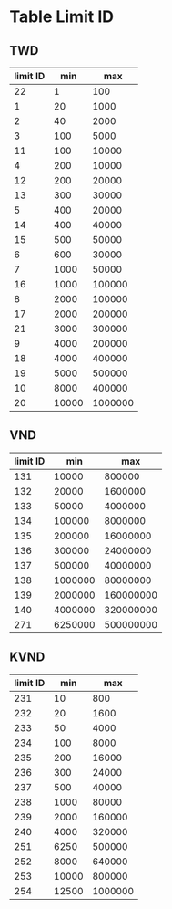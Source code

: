 # Table Limit ID

## TWD
| limit ID | min | max |
| --- | --- | --- |
| 22 | 1 | 100 | 
| 1 | 20 | 1000 | 
| 2 | 40 | 2000 | 
| 3 | 100 | 5000 | 
| 11 | 100 | 10000 | 
| 4 | 200 | 10000 | 
| 12 | 200 | 20000 | 
| 13 | 300 | 30000 | 
| 5 | 400 | 20000 | 
| 14 | 400 | 40000 | 
| 15 | 500 | 50000 | 
| 6 | 600 | 30000 | 
| 7 | 1000 | 50000 | 
| 16 | 1000 | 100000 | 
| 8 | 2000 | 100000 | 
| 17 | 2000 | 200000 | 
| 21 | 3000 | 300000 | 
| 9 | 4000 | 200000 | 
| 18 | 4000 | 400000 | 
| 19 | 5000 | 500000 | 
| 10 | 8000 | 400000 | 
| 20 | 10000 | 1000000 | 

## VND
| limit ID | min | max |
| --- | --- | --- |
| 131 | 10000 | 800000 | 
| 132 | 20000 | 1600000 | 
| 133 | 50000 | 4000000 | 
| 134 | 100000 | 8000000 | 
| 135 | 200000 | 16000000 | 
| 136 | 300000 | 24000000 | 
| 137 | 500000 | 40000000 | 
| 138 | 1000000 | 80000000 | 
| 139 | 2000000 | 160000000 | 
| 140 | 4000000 | 320000000 | 
| 271 | 6250000 | 500000000 |

## KVND
| limit ID | min | max |
| --- | --- | --- |
| 231 | 10 | 800 | 
| 232 | 20 | 1600 | 
| 233 | 50 | 4000 | 
| 234 | 100 | 8000 | 
| 235 | 200 | 16000 | 
| 236 | 300 | 24000 | 
| 237 | 500 | 40000 | 
| 238 | 1000 | 80000 | 
| 239 | 2000 | 160000 | 
| 240 | 4000 | 320000 | 
| 251 | 6250 | 500000 | 
| 252 | 8000 | 640000 | 
| 253 | 10000 | 800000 | 
| 254 | 12500 | 1000000 | 
